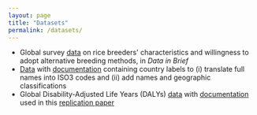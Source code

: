 ```yaml
---
layout: page
title: "Datasets"
permalink: /datasets/
---
```


* Global survey [data](https://www.sciencedirect.com/science/article/pii/S2352340919301337) on rice breeders' characteristics and willingness to adopt alternative breeding methods, in *Data in Brief*
* [Data](https://1drv.ms/x/s!ArG7vhv8FfTthqVXnbooWIRLwBOh1w?e=1dqaeI) with [documentation](https://1drv.ms/x/s!ArG7vhv8FfTthqVXnbooWIRLwBOh1w?e=qngIWf) containing country labels to (i) translate full names into ISO3 codes and (ii) add names and geographic classifications
* Global Disability-Adjusted Life Years (DALYs) [data](https://1drv.ms/x/s!ArG7vhv8FfTthqVXnbooWIRLwBOh1w?e=qngIWf) with [documentation](https://1drv.ms/x/s!ArG7vhv8FfTthqVXnbooWIRLwBOh1w?e=qngIWf) used in this [replication paper](https://www.sciencedirect.com/science/article/pii/S2211912420301334#:~:text=Between%201990%20and%202017%2C%20the,shrunk%20by%2058%20per%20cent.)
